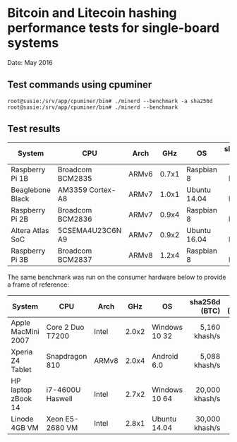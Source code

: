 # Bitcoin and Litecoin hashing performance tests for single-board systems

Date: May 2016

## Test commands using cpuminer

```
root@susie:/srv/app/cpuminer/bin# ./minerd --benchmark -a sha256d
root@susie:/srv/app/cpuminer/bin# ./minerd --benchmark
```

## Test results

System             | CPU              | Arch  | GHz   | OS            |  sha256d (BTC) | scrypt (Litecoin) |
-------------------|------------------|-------|-------|---------------|---------------:|------------------:|
Raspberry Pi 1B    | Broadcom BCM2835 | ARMv6 | 0.7x1 | Raspbian 8    |    171 khash/s |    .28 khash/s    |
Beaglebone Black   | AM3359 Cortex-A8 | ARMv7 | 1.0x1 | Ubuntu 14.04  |    561 khash/s |    .72 khash/s    |
Raspberry Pi 2B    | Broadcom BCM2836 | ARMv7 | 0.9x4 | Raspbian 8    |    727 khash/s |   1.12 khash/s    |
Altera Atlas SoC   | 5CSEMA4U23C6N A9 | ARMv7 | 0.9x2 | Ubuntu 16.04  |  1,016 khash/s |   1.71 khash/s    |
Raspberry Pi 3B    | Broadcom BCM2837 | ARMv8 | 1.2x4 | Raspbian 8    |  1,407 khash/s |   2.54 khash/s    |

The same benchmark was run on the consumer hardware below to provide a frame of reference:

System             | CPU              | Arch  | GHz   | OS            |  sha256d (BTC) | scrypt (Litecoin) |
-------------------|------------------|-------|-------|---------------|---------------:|------------------:|
Apple MacMini 2007 | Core 2 Duo T7200 | Intel | 2.0x2 | Windows 10 32 |  5,160 khash/s |   6.15 khash/s    |
Xperia Z4 Tablet   | Snapdragon 810   | ARMv8 | 2.0x4 | Android 6.0   |  5,088 khash/s |   9.70 khash/s    |
HP laptop zBook 14 | i7-4600U Haswell | Intel | 2.7x2 | Windows 10 64 | 20,000 khash/s |  36.00 khash/s    |
Linode 4GB VM      | Xeon E5-2680 VM  | Intel | 2.8x1 | Ubuntu 14.04  | 30,000 khash/s |  48.20 khash/s    |
